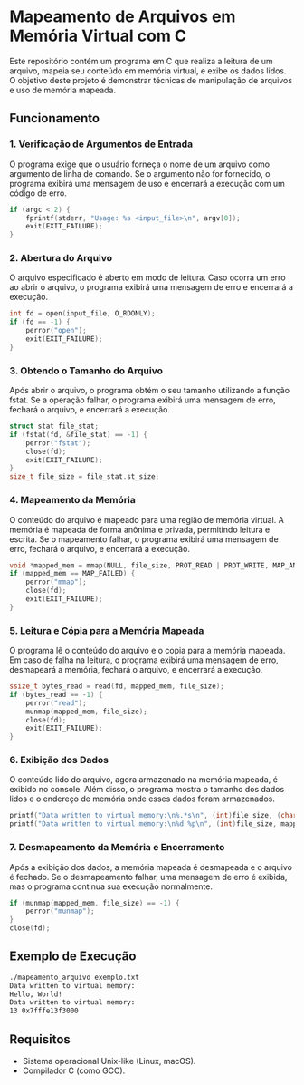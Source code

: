 # Mapeamento de Arquivos em Memória Virtual com C

Este repositório contém um programa em C que realiza a leitura de um arquivo, mapeia seu conteúdo em memória virtual, e exibe os dados lidos. O objetivo deste projeto é demonstrar técnicas de manipulação de arquivos e uso de memória mapeada.

## Funcionamento

### 1. Verificação de Argumentos de Entrada

O programa exige que o usuário forneça o nome de um arquivo como argumento de linha de comando. Se o argumento não for fornecido, o programa exibirá uma mensagem de uso e encerrará a execução com um código de erro.

```c
if (argc < 2) {
    fprintf(stderr, "Usage: %s <input_file>\n", argv[0]);
    exit(EXIT_FAILURE);
}
```

### 2. Abertura do Arquivo

O arquivo especificado é aberto em modo de leitura. Caso ocorra um erro ao abrir o arquivo, o programa exibirá uma mensagem de erro e encerrará a execução.

```c
int fd = open(input_file, O_RDONLY);
if (fd == -1) {
    perror("open");
    exit(EXIT_FAILURE);
}
```

### 3. Obtendo o Tamanho do Arquivo

Após abrir o arquivo, o programa obtém o seu tamanho utilizando a função fstat. Se a operação falhar, o programa exibirá uma mensagem de erro, fechará o arquivo, e encerrará a execução.

```c
struct stat file_stat;
if (fstat(fd, &file_stat) == -1) {
    perror("fstat");
    close(fd);
    exit(EXIT_FAILURE);
}
size_t file_size = file_stat.st_size;
```


### 4. Mapeamento da Memória

O conteúdo do arquivo é mapeado para uma região de memória virtual. A memória é mapeada de forma anônima e privada, permitindo leitura e escrita. Se o mapeamento falhar, o programa exibirá uma mensagem de erro, fechará o arquivo, e encerrará a execução.

```c
void *mapped_mem = mmap(NULL, file_size, PROT_READ | PROT_WRITE, MAP_ANONYMOUS | MAP_PRIVATE, -1, 0);
if (mapped_mem == MAP_FAILED) {
    perror("mmap");
    close(fd);
    exit(EXIT_FAILURE);
}
```


### 5. Leitura e Cópia para a Memória Mapeada

O programa lê o conteúdo do arquivo e o copia para a memória mapeada. Em caso de falha na leitura, o programa exibirá uma mensagem de erro, desmapeará a memória, fechará o arquivo, e encerrará a execução.

```c
ssize_t bytes_read = read(fd, mapped_mem, file_size);
if (bytes_read == -1) {
    perror("read");
    munmap(mapped_mem, file_size);
    close(fd);
    exit(EXIT_FAILURE);
}
```


### 6. Exibição dos Dados

O conteúdo lido do arquivo, agora armazenado na memória mapeada, é exibido no console. Além disso, o programa mostra o tamanho dos dados lidos e o endereço de memória onde esses dados foram armazenados.

```c
printf("Data written to virtual memory:\n%.*s\n", (int)file_size, (char *)mapped_mem);
printf("Data written to virtual memory:\n%d %p\n", (int)file_size, mapped_mem);
```

### 7. Desmapeamento da Memória e Encerramento

Após a exibição dos dados, a memória mapeada é desmapeada e o arquivo é fechado. Se o desmapeamento falhar, uma mensagem de erro é exibida, mas o programa continua sua execução normalmente.

```c
if (munmap(mapped_mem, file_size) == -1) {
    perror("munmap");
}
close(fd);
```

## Exemplo de Execução

```bash
./mapeamento_arquivo exemplo.txt
Data written to virtual memory:
Hello, World!
Data written to virtual memory:
13 0x7fffe13f3000
```

## Requisitos

- Sistema operacional Unix-like (Linux, macOS).
- Compilador C (como GCC).